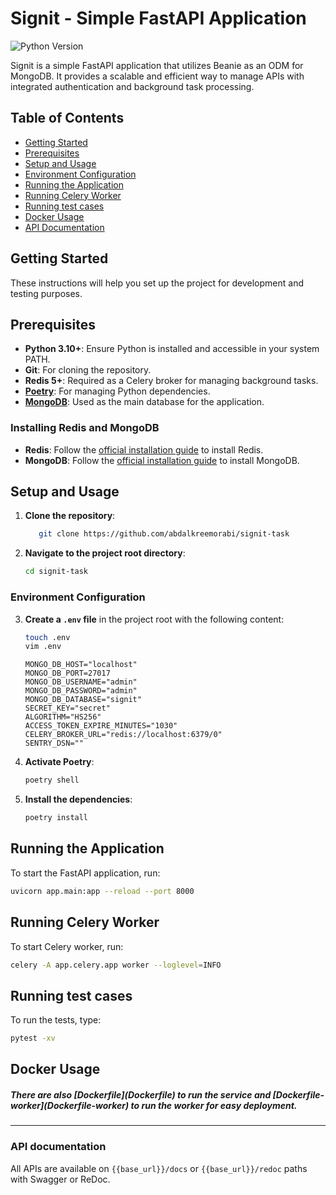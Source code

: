 # Signit - Simple FastAPI Application

![Python Version](https://img.shields.io/badge/python-3.10%2B-blue)

Signit is a simple FastAPI application that utilizes Beanie as an ODM for MongoDB. It provides a scalable and efficient way to manage APIs with integrated authentication and background task processing.

## Table of Contents

- [Getting Started](#getting-started)
- [Prerequisites](#prerequisites)
- [Setup and Usage](#setup-and-usage)
- [Environment Configuration](#environment-configuration)
- [Running the Application](#running-the-application)
- [Running Celery Worker](#running-celery-worker)
- [Running test cases](#running-test-cases)
- [Docker Usage](#docker-usage)
- [API Documentation](#api-documentation)

## Getting Started

These instructions will help you set up the project for development and testing purposes.

## Prerequisites

- **Python 3.10+**: Ensure Python is installed and accessible in your system PATH.
- **Git**: For cloning the repository.
- **Redis 5+**: Required as a Celery broker for managing background tasks.
- **[Poetry](https://python-poetry.org/)**: For managing Python dependencies.
- **[MongoDB](https://www.mongodb.com/docs/manual/introduction/)**: Used as the main database for the application.

### Installing Redis and MongoDB

- **Redis**: Follow the [official installation guide](https://redis.io/download) to install Redis.
- **MongoDB**: Follow the [official installation guide](https://www.mongodb.com/docs/manual/installation/) to install MongoDB.

## Setup and Usage

1. **Clone the repository**:

    ```bash
       git clone https://github.com/abdalkreemorabi/signit-task
    ```

2. **Navigate to the project root directory**:

    ```bash
    cd signit-task
    ```

### Environment Configuration

3. **Create a `.env` file** in the project root with the following content:

    ```bash
    touch .env
    vim .env
    ```

    ```env
    MONGO_DB_HOST="localhost"
    MONGO_DB_PORT=27017
    MONGO_DB_USERNAME="admin"
    MONGO_DB_PASSWORD="admin"
    MONGO_DB_DATABASE="signit"
    SECRET_KEY="secret"
    ALGORITHM="HS256"
    ACCESS_TOKEN_EXPIRE_MINUTES="1030"
    CELERY_BROKER_URL="redis://localhost:6379/0"
    SENTRY_DSN=""
    ```

4. **Activate Poetry**:

    ```bash
    poetry shell
    ```

5. **Install the dependencies**:

    ```bash
    poetry install
    ```

## Running the Application

To start the FastAPI application, run:

```bash
uvicorn app.main:app --reload --port 8000
```
## Running Celery Worker

To start Celery worker, run:

```bash
celery -A app.celery.app worker --loglevel=INFO
```

## Running test cases

To run the tests, type:

```bash
pytest -xv
```

## Docker Usage

<h5>There are also [Dockerfile](Dockerfile)
to run the service and [Dockerfile-worker](Dockerfile-worker) to run the worker
for easy deployment.</h5>

---
### API documentation

All APIs are available on `{{base_url}}/docs` or
`{{base_url}}/redoc` paths with Swagger or ReDoc.
